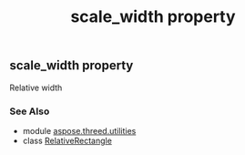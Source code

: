 ﻿---
title: scale_width property
second_title: Aspose.3D for Python via .NET API References
description: 
type: docs
weight: 100
url: /python-net/aspose.threed.utilities/relativerectangle/scale_width/
is_root: false
---

## scale_width property


Relative width

### See Also
* module [aspose.threed.utilities](../../)
* class [RelativeRectangle](/3d/python-net/aspose.threed.utilities/relativerectangle)
